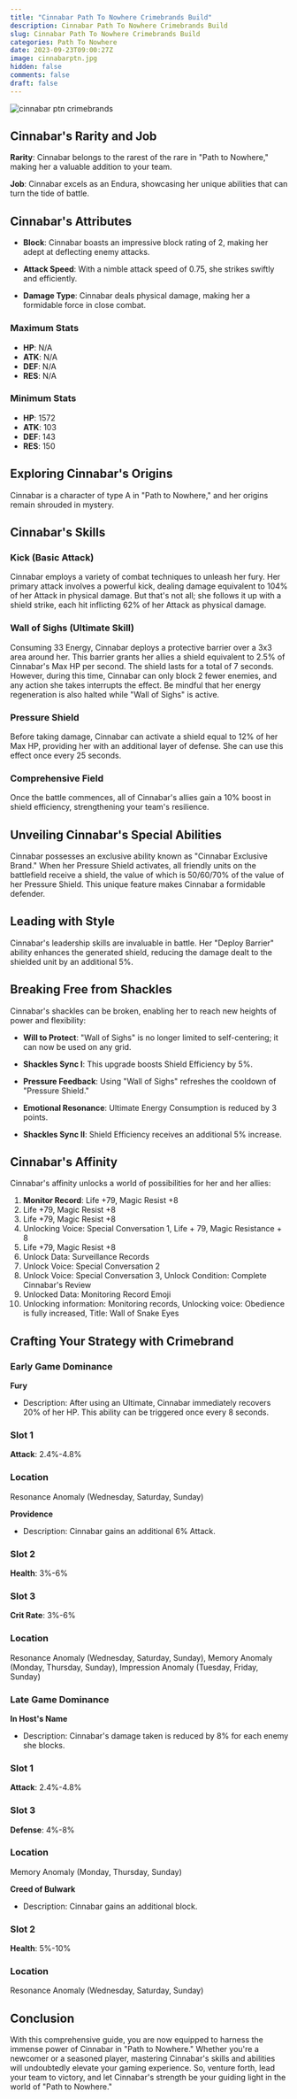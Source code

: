 ```yaml
---
title: "Cinnabar Path To Nowhere Crimebrands Build"
description: Cinnabar Path To Nowhere Crimebrands Build
slug: Cinnabar Path To Nowhere Crimebrands Build
categories: Path To Nowhere
date: 2023-09-23T09:00:27Z
image: cinnabarptn.jpg
hidden: false
comments: false
draft: false
---
```


![cinnabar ptn crimebrands](cinnabarptn.jpg)

## Cinnabar's Rarity and Job

**Rarity**: Cinnabar belongs to the rarest of the rare in "Path to Nowhere," making her a valuable addition to your team.

**Job**: Cinnabar excels as an Endura, showcasing her unique abilities that can turn the tide of battle.

## Cinnabar's Attributes

- **Block**: Cinnabar boasts an impressive block rating of 2, making her adept at deflecting enemy attacks.

- **Attack Speed**: With a nimble attack speed of 0.75, she strikes swiftly and efficiently.

- **Damage Type**: Cinnabar deals physical damage, making her a formidable force in close combat.

### Maximum Stats

- **HP**: N/A
- **ATK**: N/A
- **DEF**: N/A
- **RES**: N/A

### Minimum Stats

- **HP**: 1572
- **ATK**: 103
- **DEF**: 143
- **RES**: 150

## Exploring Cinnabar's Origins

Cinnabar is a character of type A in "Path to Nowhere," and her origins remain shrouded in mystery.

## Cinnabar's Skills

### Kick (Basic Attack)

Cinnabar employs a variety of combat techniques to unleash her fury. Her primary attack involves a powerful kick, dealing damage equivalent to 104% of her Attack in physical damage. But that's not all; she follows it up with a shield strike, each hit inflicting 62% of her Attack as physical damage.

### Wall of Sighs (Ultimate Skill)

Consuming 33 Energy, Cinnabar deploys a protective barrier over a 3x3 area around her. This barrier grants her allies a shield equivalent to 2.5% of Cinnabar's Max HP per second. The shield lasts for a total of 7 seconds. However, during this time, Cinnabar can only block 2 fewer enemies, and any action she takes interrupts the effect. Be mindful that her energy regeneration is also halted while "Wall of Sighs" is active.

### Pressure Shield

Before taking damage, Cinnabar can activate a shield equal to 12% of her Max HP, providing her with an additional layer of defense. She can use this effect once every 25 seconds.

### Comprehensive Field

Once the battle commences, all of Cinnabar's allies gain a 10% boost in shield efficiency, strengthening your team's resilience.

## Unveiling Cinnabar's Special Abilities

Cinnabar possesses an exclusive ability known as "Cinnabar Exclusive Brand." When her Pressure Shield activates, all friendly units on the battlefield receive a shield, the value of which is 50/60/70% of the value of her Pressure Shield. This unique feature makes Cinnabar a formidable defender.

## Leading with Style

Cinnabar's leadership skills are invaluable in battle. Her "Deploy Barrier" ability enhances the generated shield, reducing the damage dealt to the shielded unit by an additional 5%.

## Breaking Free from Shackles

Cinnabar's shackles can be broken, enabling her to reach new heights of power and flexibility:

- **Will to Protect**: "Wall of Sighs" is no longer limited to self-centering; it can now be used on any grid.

- **Shackles Sync I**: This upgrade boosts Shield Efficiency by 5%.

- **Pressure Feedback**: Using "Wall of Sighs" refreshes the cooldown of "Pressure Shield."

- **Emotional Resonance**: Ultimate Energy Consumption is reduced by 3 points.

- **Shackles Sync II**: Shield Efficiency receives an additional 5% increase.

## Cinnabar's Affinity

Cinnabar's affinity unlocks a world of possibilities for her and her allies:

1. **Monitor Record**: Life +79, Magic Resist +8
2. Life +79, Magic Resist +8
3. Life +79, Magic Resist +8
4. Unlocking Voice: Special Conversation 1, Life + 79, Magic Resistance + 8
5. Life +79, Magic Resist +8
6. Unlock Data: Surveillance Records
7. Unlock Voice: Special Conversation 2
8. Unlock Voice: Special Conversation 3, Unlock Condition: Complete Cinnabar's Review
9. Unlocked Data: Monitoring Record Emoji
10. Unlocking information: Monitoring records, Unlocking voice: Obedience is fully increased, Title: Wall of Snake Eyes

## Crafting Your Strategy with Crimebrand

### Early Game Dominance

**Fury**

- Description: After using an Ultimate, Cinnabar immediately recovers 20% of her HP. This ability can be triggered once every 8 seconds.

### Slot 1

**Attack**: 2.4%-4.8%

### Location

Resonance Anomaly (Wednesday, Saturday, Sunday)

**Providence**

- Description: Cinnabar gains an additional 6% Attack.

### Slot 2

**Health**: 3%-6%

### Slot 3

**Crit Rate**: 3%-6%

### Location

Resonance Anomaly (Wednesday, Saturday, Sunday), Memory Anomaly (Monday, Thursday, Sunday), Impression Anomaly (Tuesday, Friday, Sunday)

### Late Game Dominance

**In Host's Name**

- Description: Cinnabar's damage taken is reduced by 8% for each enemy she blocks.

### Slot 1

**Attack**: 2.4%-4.8%

### Slot 3

**Defense**: 4%-8%

### Location

Memory Anomaly (Monday, Thursday, Sunday)

**Creed of Bulwark**

- Description: Cinnabar gains an additional block.

### Slot 2

**Health**: 5%-10%

### Location

Resonance Anomaly (Wednesday, Saturday, Sunday)

## Conclusion

With this comprehensive guide, you are now equipped to harness the immense power of Cinnabar in "Path to Nowhere." Whether you're a newcomer or a seasoned player, mastering Cinnabar's skills and abilities will undoubtedly elevate your gaming experience. So, venture forth, lead your team to victory, and let Cinnabar's strength be your guiding light in the world of "Path to Nowhere."